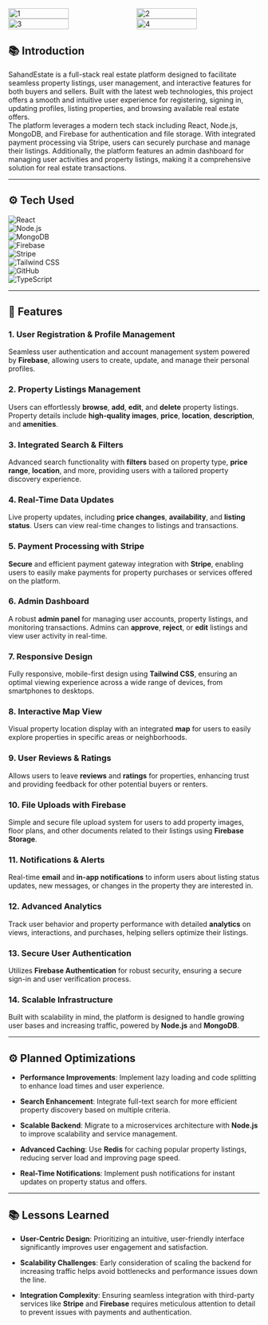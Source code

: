 <div style="display: flex; justify-content: space-between;">
  <img src="https://github.com/user-attachments/assets/f63d5826-0982-4fc8-8c7f-dce63b6f6fa9" alt="1" width="49%" />
  <img src="https://github.com/user-attachments/assets/5be32119-f777-4fb1-8909-ad5ab5e78a50" alt="2" width="49%" />
</div>
<div style="display: flex; justify-content: space-between;">
  <img src="https://github.com/user-attachments/assets/b9696a41-1d23-4919-b14d-774be66e46d7" alt="3" width="49%" />
  <img src="https://github.com/user-attachments/assets/a80f170f-4470-400a-9d46-967eecceb2d6" alt="4" width="49%" />
</div>

## 📚 Introduction

SahandEstate is a full-stack real estate platform designed to facilitate seamless property listings, user management, and interactive features for both buyers and sellers. Built with the latest web technologies, this project offers a smooth and intuitive user experience for registering, signing in, updating profiles, listing properties, and browsing available real estate offers.  
The platform leverages a modern tech stack including React, Node.js, MongoDB, and Firebase for authentication and file storage. With integrated payment processing via Stripe, users can securely purchase and manage their listings. Additionally, the platform features an admin dashboard for managing user activities and property listings, making it a comprehensive solution for real estate transactions.

---

## ⚙️ Tech Used

![React](https://img.shields.io/badge/React-61DAFB?style=for-the-badge&logo=react&logoColor=black)  
![Node.js](https://img.shields.io/badge/Node.js-339933?style=for-the-badge&logo=node.js&logoColor=white)  
![MongoDB](https://img.shields.io/badge/MongoDB-47A248?style=for-the-badge&logo=mongodb&logoColor=white)  
![Firebase](https://img.shields.io/badge/Firebase-FFCA28?style=for-the-badge&logo=firebase&logoColor=black)  
![Stripe](https://img.shields.io/badge/Stripe-6772E5?style=for-the-badge&logo=stripe&logoColor=white)  
![Tailwind CSS](https://img.shields.io/badge/Tailwind%20CSS-06B6D4?style=for-the-badge&logo=tailwind-css&logoColor=white)  
![GitHub](https://img.shields.io/badge/GitHub-181717?style=for-the-badge&logo=github&logoColor=white)  
![TypeScript](https://img.shields.io/badge/TypeScript-3178C6?style=for-the-badge&logo=typescript&logoColor=white)

---

## 🔋 Features

### 1. **User Registration & Profile Management**  
Seamless user authentication and account management system powered by **Firebase**, allowing users to create, update, and manage their personal profiles.

### 2. **Property Listings Management**  
Users can effortlessly **browse**, **add**, **edit**, and **delete** property listings. Property details include **high-quality images**, **price**, **location**, **description**, and **amenities**.

### 3. **Integrated Search & Filters**  
Advanced search functionality with **filters** based on property type, **price range**, **location**, and more, providing users with a tailored property discovery experience.

### 4. **Real-Time Data Updates**  
Live property updates, including **price changes**, **availability**, and **listing status**. Users can view real-time changes to listings and transactions.

### 5. **Payment Processing with Stripe**  
**Secure** and efficient payment gateway integration with **Stripe**, enabling users to easily make payments for property purchases or services offered on the platform.

### 6. **Admin Dashboard**  
A robust **admin panel** for managing user accounts, property listings, and monitoring transactions. Admins can **approve**, **reject**, or **edit** listings and view user activity in real-time.

### 7. **Responsive Design**  
Fully responsive, mobile-first design using **Tailwind CSS**, ensuring an optimal viewing experience across a wide range of devices, from smartphones to desktops.

### 8. **Interactive Map View**  
Visual property location display with an integrated **map** for users to easily explore properties in specific areas or neighborhoods.

### 9. **User Reviews & Ratings**  
Allows users to leave **reviews** and **ratings** for properties, enhancing trust and providing feedback for other potential buyers or renters.

### 10. **File Uploads with Firebase**  
Simple and secure file upload system for users to add property images, floor plans, and other documents related to their listings using **Firebase Storage**.

### 11. **Notifications & Alerts**  
Real-time **email** and **in-app notifications** to inform users about listing status updates, new messages, or changes in the property they are interested in.

### 12. **Advanced Analytics**  
Track user behavior and property performance with detailed **analytics** on views, interactions, and purchases, helping sellers optimize their listings.

### 13. **Secure User Authentication**  
Utilizes **Firebase Authentication** for robust security, ensuring a secure sign-in and user verification process.

### 14. **Scalable Infrastructure**  
Built with scalability in mind, the platform is designed to handle growing user bases and increasing traffic, powered by **Node.js** and **MongoDB**.

---

## ⚙️ Planned Optimizations

- **Performance Improvements**: Implement lazy loading and code splitting to enhance load times and user experience.

- **Search Enhancement**: Integrate full-text search for more efficient property discovery based on multiple criteria.

- **Scalable Backend**: Migrate to a microservices architecture with **Node.js** to improve scalability and service management.

- **Advanced Caching**: Use **Redis** for caching popular property listings, reducing server load and improving page speed.

- **Real-Time Notifications**: Implement push notifications for instant updates on property status and offers.

---

## 📚 Lessons Learned


- **User-Centric Design**: Prioritizing an intuitive, user-friendly interface significantly improves user engagement and satisfaction.

- **Scalability Challenges**: Early consideration of scaling the backend for increasing traffic helps avoid bottlenecks and performance issues down the line.

- **Integration Complexity**: Ensuring seamless integration with third-party services like **Stripe** and **Firebase** requires meticulous attention to detail to prevent issues with payments and authentication.
